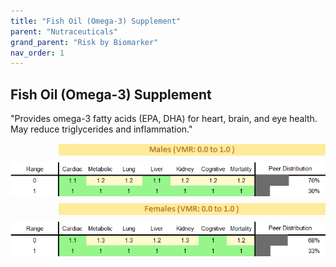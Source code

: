 ```yaml
---
title: "Fish Oil (Omega-3) Supplement"
parent: "Nutraceuticals"
grand_parent: "Risk by Biomarker"
nav_order: 1
---
```



## Fish Oil (Omega-3) Supplement


"Provides omega-3 fatty acids (EPA, DHA) for heart, brain, and eye health. May reduce triglycerides and inflammation."

<div style="display: flex; flex-direction: column; gap: 10px;">

  <img src="/assets/images/vmrbiomarker_fish_oil_supplement__male.png" alt="Fish Oil (Omega-3) Supplement VMR Male" style="margin-left: 15%">
  <img src="/assets/images/rr_fish_oil_supplement__male.png" alt="Fish Oil (Omega-3) Supplement RR Male">

  <img src="/assets/images/vmrbiomarker_fish_oil_supplement__female.png" alt="Fish Oil (Omega-3) Supplement VMR Female" style="margin-left: 15%; ">
  <img src="/assets/images/rr_fish_oil_supplement__female.png" alt="Fish Oil (Omega-3) Supplement RR Female">

</div>



